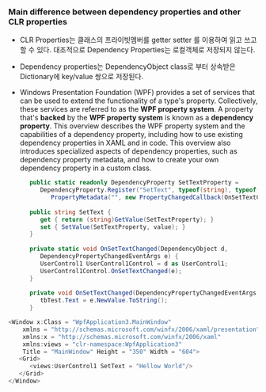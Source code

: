 ### Main difference between __dependency properties__ and other CLR properties
- CLR Properties는 클래스의 프라이빗멤버를 getter setter 를 이용하여 읽고 쓰고 할 수 있다. 대조적으로 Dependency Properties는 로컬객체로 저장되지 않는다.

- Dependency properties는 DependencyObject class로 부터 상속받은 Dictionary에 key/value 쌍으로 저장된다.

- Windows Presentation Foundation (WPF) provides a set of services that can be used to extend the functionality of a type's property. Collectively, these services are referred to as the __WPF property system__. A property that's __backed__ by the __WPF property system__ is known as a __dependency property__. This overview describes the WPF property system and the capabilities of a dependency property, including how to use existing dependency properties in XAML and in code. This overview also introduces specialized aspects of dependency properties, such as dependency property metadata, and how to create your own dependency property in a custom class.



```csharp
      public static readonly DependencyProperty SetTextProperty = 
         DependencyProperty.Register("SetText", typeof(string), typeof(UserControl1), new 
            PropertyMetadata("", new PropertyChangedCallback(OnSetTextChanged))); 
				
      public string SetText { 
         get { return (string)GetValue(SetTextProperty); } 
         set { SetValue(SetTextProperty, value); } 
      } 
		
      private static void OnSetTextChanged(DependencyObject d,
         DependencyPropertyChangedEventArgs e) { 
         UserControl1 UserControl1Control = d as UserControl1; 
         UserControl1Control.OnSetTextChanged(e); 
      } 
		
      private void OnSetTextChanged(DependencyPropertyChangedEventArgs e) { 
         tbTest.Text = e.NewValue.ToString(); 
      }  
```

```csharp
<Window x:Class = "WpfApplication3.MainWindow" 
   	xmlns = "http://schemas.microsoft.com/winfx/2006/xaml/presentation" 
	xmlns:x = "http://schemas.microsoft.com/winfx/2006/xaml" 
   	xmlns:views = "clr-namespace:WpfApplication3"
   	Title = "MainWindow" Height = "350" Width = "604"> 
   <Grid> 
      <views:UserControl1 SetText = "Hellow World"/> 
   </Grid> 
</Window> 
```
